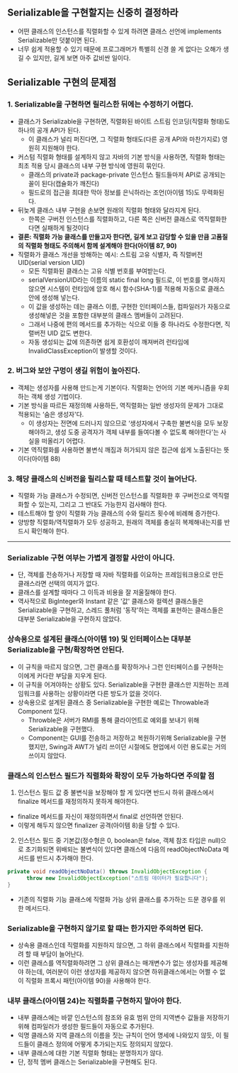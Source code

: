 ## Serializable을 구현할지는 신중히 결정하라
- 어떤 클래스의 인스턴스를 직렬화할 수 있게 하려면 클래스 선언에 implements Serializable만 덧붙이면 된다.
- 너무 쉽게 적용할 수 있기 때문에 프로그래머가 특별히 신경 쓸 게 없다는 오해가 생길 수 있지만, 길게 보면 아주 값비싼 일이다.

## Serializable 구현의 문제점
### 1. Serializable을 구현하면 릴리스한 뒤에는 수정하기 어렵다.
- 클래스가 Serializable을 구현하면, 직렬화된 바이트 스트림 인코딩(직렬화 형태)도 하나의 공개 API가 된다.
  - 이 클래스가 널리 퍼진다면, 그 직렬화 형태도(다른 공개 API와 마찬가지로) 영원히 지원해야 한다.
- 커스텀 직렬화 형태를 설계하지 않고 자바의 기본 방식을 사용하면, 직렬화 형태는 최초 적용 당시 클래스의 내부 구현 방식에 영원히 묶인다.
  - 클래스의 private과 package-private 인스턴스 필드들마저 API로 공개되는 꼴이 된다(캡슐화가 깨진다)
  - 필드로의 접근을 최대한 막아 정보를 은닉하라는 조언(아이템 15)도 무력화된다.
- 뒤늦게 클래스 내부 구현을 손보면 원래의 직렬화 형태와 달라지게 된다.
  - 한쪽은 구버전 인스턴스를 직렬화하고, 다른 쪽은 신버전 클래스로 역직렬화한다면 실패하게 될것이다
- **결론: 직렬화 가능 클래스를 만들고자 한다면, 길게 보고 감당할 수 있을 만큼 고품질의 직렬화 형태도 주의해서 함께 설계해야 한다(아이템 87, 90)**
- 직렬화가 클래스 개선을 방해하는 예시: 스트림 고유 식별자, 즉 직렬버전 UID(serial version UID)
  - 모든 직렬화된 클래스는 고유 식별 번호를 부여받는다.
  - serialVersionUID라는 이름의 static final long 필드로, 이 번호를 명시하지 않으면 시스템이 런타임에 암호 해시 함수(SHA-1)를 적용해 자동으로 클래스 안에 생성해 넣는다.
  - 이 값을 생성하는 데는 클래스 이름, 구현한 인터페이스들, 컴파일러가 자동으로 생성해넣은 것을 포함한 대부분의 클래스 멤버들이 고려된다.
  - 그래서 나중에 편의 메서드를 추가하는 식으로 이들 중 하나라도 수정한다면, 직렬버전 UID 값도 변한다.
  - 자동 생성되는 값에 의존하면 쉽게 호환성이 깨져버려 런타임에 InvalidClassException이 발생할 것이다.
### 2. 버그와 보안 구멍이 생길 위험이 높아진다.
- 객체는 생성자를 사용해 만드는게 기본이다. 직렬화는 언어의 기본 메커니즘을 우회하는 객체 생성 기법이다.
- 기본 방식을 따르든 재정의해 사용하든, 역직렬화는 일반 생성자의 문제가 그대로 적용되는 ‘숨은 생성자'다.
  - 이 생성자는 전면에 드러나지 않으므로 ‘생성자에서 구축한 불변식을 모두 보장해야하고, 생성 도중 공격자가 객체 내부를 들여다볼 수 없도록 해야한다'는 사실을 떠올리기 어렵다.
- 기본 역직렬화를 사용하면 불변식 깨짐과 허가되지 않은 접근에 쉽게 노출된다는 뜻이다(아이템 88)
### 3. 해당 클래스의 신버전을 릴리스할 때 테스트할 것이 늘어난다.
- 직렬화 가능 클래스가 수정되면, 신버전 인스턴스를 직렬화한 후 구버전으로 역직렬화할 수 있는지, 그리고 그 반대도 가능한지 검사해야 한다.
- 테스트해야 할 양이 직렬화 가능 클래스의 수와 릴리즈 횟수에 비례해 증가한다.
- 양방향 직렬화/역직렬화가 모두 성공하고, 원래의 객체를 충실히 복제해내는지를 반드시 확인해야 한다.
***
### Serializable 구현 여부는 가볍게 결정할 사안이 아니다.
- 단, 객체를 전송하거나 저장할 때 자바 직렬화를 이요하는 프레임워크용으로 만든 클래스라면 선택의 여지가 없다.
- 클래스를 설계할 때마다 그 이득과 비용을 잘 저울질해야 한다.
- 역사적으로 BigInteger와 Instant 같은 '값' 클래스와 컬렉션 클래스들은 Serializable을 구현하고, 스레드 풀처럼 '동작'하는 객체를 표현하는 클래스들은 대부분 Serializable을 구현하지 않았다.
 
### 상속용으로 설계된 클래스(아이템 19) 및 인터페이스는 대부분 Serializable을 구현/확장하면 안된다.
- 이 규칙을 따르지 않으면, 그런 클래스를 확장하거나 그런 인터페이스를 구현하는 이에게 커다란 부담을 지우게 된다.
- 이 규칙을 어겨야하는 상황도 있다. Serializable을 구현한 클래스만 지원하는 프레임워크를 사용하는 상황이라면 다른 방도가 없을 것이다.
- 상속용으로 설계된 클래스 중 Serializable을 구현한 예로는 Throwable과 Component 있다.
  - Throwble은 서버가 RMI를 통해 클라이언트로 예외를 보내기 위해 Serializable을 구현했다.
  - Component는 GUI를 전송하고 저장하고 복원하기위해 Serializable을 구현했지만, Swing과 AWT가 널리 쓰이던 시절에도 현업에서 이런 용도로는 거의 쓰이지 않았다.
 
### 클래스의 인스턴스 필드가 직렬화와 확장이 모두 가능하다면 주의할 점
1. 인스턴스 필드 값 중 불변식을 보장해야 할 게 있다면 반드시 하위 클래스에서 finalize 메서드를 재정의하지 못하게 해야한다.
  - finalize 메서드를 자신이 재정의하면서 final로 선언하면 안된다.
  - 이렇게 해두지 않으면 finalizer 공격(아이템 8)을 당할 수 있다.
2. 인스턴스 필드 중 기본값(정수형은 0, boolean은 false, 객체 참조 타입은 null)으로 초기화되면 위배되는 불변식이 있다면 클래스에 다음의 readObjectNoData 메서드를 반드시 추가해야 한다.
``` java
private void readObjectNoData() throws InvalidObjectException {
	  throw new InvalidObjectException("스트림 데이터가 필요합니다");
}
```
- 기존의 직렬화 기능 클래스에 직렬화 가능 상위 클래스를 추가하는 드문 경우를 위한 메서드다.

### Serializable을 구현하지 않기로 할 떄는 한가지만 주의하면 된다.
- 상속용 클래스인데 직렬화를 지원하지 않으면, 그 하위 클래스에서 직렬화를 지원하려 할 때 부담이 늘어난다.
- 이런 클래스를 역직렬화하려면 그 상위 클래스는 매개변수가 없는 생성자를 제공해야 하는데, 여러분이 이런 생성자를 제공하지 않으면 하위클래스에서는 어쩔 수 없이 직렬화 프록시 패턴(아이템 90)을 사용해야 한다.

### 내부 클래스(아이템 24)는 직렬화를 구현하지 말아야 한다.
- 내부 클래스에는 바깥 인스턴스의 참조와 유효 범위 안의 지역변수 값들을 저장하기 위해 컴파일러가 생성한 필드들이 자동으로 추가된다.
- 익명 클래스와 지역 클래스의 이름을 짓는 규칙이 언어 명세에 나와있지 않듯, 이 필드들이 클래스 정의에 어떻게 추가되는지도 정의되지 않았다.
- 내부 클래스에 대한 기본 직렬화 형태는 분명하지가 않다.
- 단, 정적 멤버 클래스는 Serializable을 구현해도 된다.
